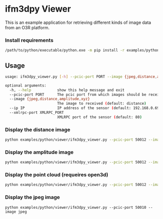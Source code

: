 # ifm3dpy Viewer

This is an example application for retrieving different kinds of image data from an O3R platform.

### Install requirements
```sh
/path/to/python/executable/python.exe -m pip install -r examples/python/requirements.txt
```

## Usage
```sh
usage: ifm3dpy_viewer.py [-h] --pcic-port PORT --image {jpeg,distance,amplitude,xyz} [--ip IP] [--xmlrpc-port XMLRPC_PORT]

optional arguments:
  -h, --help            show this help message and exit
  --pcic-port PORT      The pcic port from which images should be received
  --image {jpeg,distance,amplitude,xyz}
                        The image to received (default: distance)
  --ip IP               IP address of the sensor (default: 192.168.0.69)
  --xmlrpc-port XMLRPC_PORT
                        XMLRPC port of the sensor (default: 80)
```

### Display the distance image
```sh
python examples/python/viewer/ifm3dpy_viewer.py --pcic-port 50012 --image distance
```

### Display the amplitude image
```sh
python examples/python/viewer/ifm3dpy_viewer.py --pcic-port 50012 --image amplitude
```

### Display the point cloud (requeires open3d)
```sh
python examples/python/viewer/ifm3dpy_viewer.py --pcic-port 50012 --image xyz
```

### Display the jpeg image
```
python examples/python/viewer/ifm3dpy_viewer.py --pcic-port 50010 --image jpeg
```
